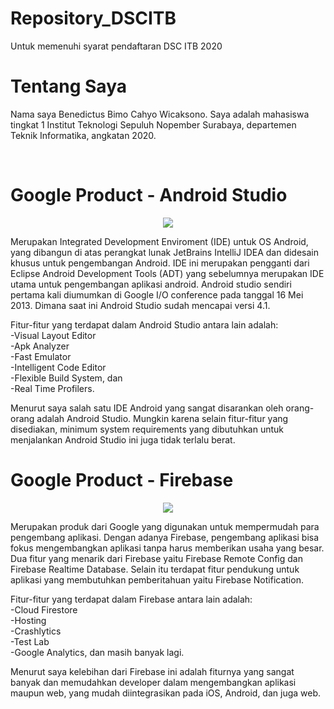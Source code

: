 # Repository_DSCITB
<p>Untuk memenuhi syarat pendaftaran DSC ITB 2020</p>

# Tentang Saya
<p>Nama saya Benedictus Bimo Cahyo Wicaksono. Saya adalah mahasiswa tingkat 1 Institut Teknologi Sepuluh Nopember Surabaya, departemen Teknik Informatika, angkatan 2020.</p><br>

# Google Product - Android Studio
<center><img src="https://miro.medium.com/max/1200/1*7PktPIVe5jSsSZOw4hjS0g.png"></center>
<p>Merupakan Integrated Development Enviroment (IDE) untuk OS Android, yang dibangun di atas perangkat lunak JetBrains IntelliJ IDEA dan didesain khusus untuk pengembangan Android. IDE ini merupakan pengganti dari Eclipse Android Development Tools (ADT) yang sebelumnya merupakan IDE utama untuk pengembangan aplikasi android. Android studio sendiri pertama kali diumumkan di Google I/O conference pada tanggal 16 Mei 2013. Dimana saat ini Android Studio sudah mencapai versi 4.1.</p>

<p>Fitur-fitur yang terdapat dalam Android Studio antara lain adalah:<br>
  -Visual Layout Editor<br>
  -Apk Analyzer<br>
  -Fast Emulator<br>
  -Intelligent Code Editor<br>
  -Flexible Build System, dan<br>
  -Real Time Profilers.</p>
  
  <p>Menurut saya salah satu IDE Android yang sangat disarankan oleh orang-orang adalah Android Studio. Mungkin karena selain fitur-fitur yang disediakan, minimum system requirements yang dibutuhkan untuk menjalankan Android Studio ini juga tidak terlalu berat.</p>
  
# Google Product - Firebase
<center><img src="https://firebase.google.com/images/social.png"></center>
<p>Merupakan produk dari Google yang digunakan untuk mempermudah para pengembang aplikasi. Dengan adanya Firebase, pengembang aplikasi bisa fokus mengembangkan aplikasi tanpa harus memberikan usaha yang besar. Dua fitur yang menarik dari Firebase yaitu Firebase Remote Config dan Firebase Realtime Database. Selain itu terdapat fitur pendukung untuk aplikasi yang membutuhkan pemberitahuan yaitu Firebase Notification. </p>

<p>Fitur-fitur yang terdapat dalam Firebase antara lain adalah:<br>
  -Cloud Firestore<br>
  -Hosting<br>
  -Crashlytics<br>
  -Test Lab<br>
  -Google Analytics, dan masih banyak lagi.</p>
  
  <p>Menurut saya kelebihan dari Firebase ini adalah fiturnya yang sangat banyak dan memudahkan developer dalam mengembangkan aplikasi maupun web, yang mudah diintegrasikan pada iOS, Android, dan juga web.
